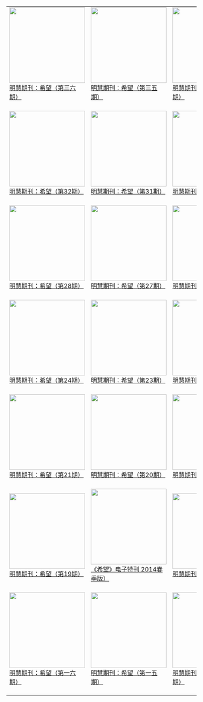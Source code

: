 |||||
|---|---|---|---|
|[<img width="200px" src="http://qikan.minghui.org/mhqkpage/qikanimage/2019/04/11/xiwang36_a5_read-cover.png" ><br/> 明慧期刊：希望（第三六期）<br/><br/>](../pages/xiwang/192357.md)|[<img width="200px" src="http://qikan.minghui.org/mhqkpage/qikanimage/2019/01/13/xiwang35_a5_read-cover.png" ><br/> 明慧期刊：希望（第三五期）<br/><br/>](../pages/xiwang/191360.md)|[<img width="200px" src="http://qikan.minghui.org/mhqkpage/qikanimage/2018/10/16/xiwang34_a5_read-cover.png" ><br/> 明慧期刊：希望（第三四期）<br/><br/>](../pages/xiwang/190194.md)|[<img width="200px" src="http://qikan.minghui.org/mhqkpage/qikanimage/2018/07/14/xiwang33_a5_read-cover.png" ><br/> 明慧期刊：希望（33期）<br/><br/>](../pages/xiwang/188944.md)|
|[<img width="200px" src="http://qikan.minghui.org/mhqkpage/qikanimage/2018/04/16/xiwang32_a5_read-cover.png" ><br/> 明慧期刊：希望（第32期）<br/><br/>](../pages/xiwang/187814.md)|[<img width="200px" src="http://qikan.minghui.org/mhqkpage/qikanimage/2018/01/27/xiwang31_a5_read-cover.png" ><br/> 明慧期刊：希望（第31期）<br/><br/>](../pages/xiwang/186813.md)|[<img width="200px" src="http://qikan.minghui.org/mhqkpage/qikanimage/2017/11/24/xiwang30_a5_read-cover.png" ><br/> 明慧期刊：希望（第30期）<br/><br/>](../pages/xiwang/185894.md)|[<img width="200px" src="http://qikan.minghui.org/mhqkpage/qikanimage/2017/09/24/xiwang29_a5_read-cover.png" ><br/> 明慧期刊：希望（第29期）<br/><br/>](../pages/xiwang/184964.md)|
|[<img width="200px" src="http://qikan.minghui.org/mhqkpage/qikanimage/2017/08/09/xiwang28_a5_read-cover.png" ><br/> 明慧期刊：希望（第28期）<br/><br/>](../pages/xiwang/184170.md)|[<img width="200px" src="http://qikan.minghui.org/mhqkpage/qikanimage/2017/02/17/xiwang27_a5_read-cover.png" ><br/> 明慧期刊：希望（第27期）<br/><br/>](../pages/xiwang/181449.md)|[<img width="200px" src="http://qikan.minghui.org/mhqkpage/qikanimage/2016/11/12/xiwang26_a5_read-cover.png" ><br/> 明慧期刊：希望（第26期）<br/><br/>](../pages/xiwang/179969.md)|[<img width="200px" src="http://qikan.minghui.org/mhqkpage/qikanimage/2016/08/03/xiwang25_read_a5-cover.png" ><br/> 明慧期刊：希望（第25期）<br/><br/>](../pages/xiwang/178314.md)|
|[<img width="200px" src="http://qikan.minghui.org/mhqkpage/qikanimage/2016/03/13/xiwang24_a5_read-cover.png" ><br/> 明慧期刊：希望（第24期）<br/><br/>](../pages/xiwang/176098.md)|[<img width="200px" src="http://qikan.minghui.org/mhqkpage/qikanimage/2015/09/09/xiwang23_a5_read-cover.png" ><br/> 明慧期刊：希望（第23期）<br/><br/>](../pages/xiwang/173154.md)|[<img width="200px" src="http://qikan.minghui.org/mhqkpage/qikanimage/2015/06/19/xiwang22_a5_read-cover.png" ><br/> 明慧期刊：希望（第22期）<br/><br/>](../pages/xiwang/171839.md)|[<img width="200px" src="http://qikan.minghui.org/mhqkpage/qikanimage/2015/05/15/xw-21-read-cover.png" ><br/> 电子书：希望（第21期）<br/><br/>](../pages/xiwang/171310.md)|
|[<img width="200px" src="http://qikan.minghui.org/mhqkpage/qikanimage/2015/03/16/xw-21-read-cover.png" ><br/> 明慧期刊：希望（第21期）<br/><br/>](../pages/xiwang/170485.md)|[<img width="200px" src="http://qikan.minghui.org/mhqkpage/qikanimage/2014/10/30/xw-20-read-cover.png" ><br/> 明慧期刊：希望（第20期）<br/><br/>](../pages/xiwang/168471.md)|[<img width="200px" src="http://qikan.minghui.org/mhqkpage/qikanimage/2014/09/05/xw-20-read-cover.png" ><br/> 明慧期刊：希望（第20期）<br/><br/>](../pages/xiwang/167609.md)|[<img width="200px" src="http://qikan.minghui.org/mhqkpage/qikanimage/2014/05/16/xw-19-read1-cover.png" ><br/> 电子书：希望（第19期）<br/><br/>](../pages/xiwang/165829.md)|
|[<img width="200px" src="http://qikan.minghui.org/mhqkpage/qikanimage/2014/03/15/xw-19-read1-cover.png" ><br/> 明慧期刊：希望（第19期）<br/><br/>](../pages/xiwang/164872.md)|[<img width="200px" src="http://qikan.minghui.org/mhqkpage/qikanimage/2014/01/28/xwtk2014-cover.png" ><br/> 《希望》电子特刊 2014春季版）<br/><br/>](../pages/xiwang/164228.md)|[<img width="200px" src="http://qikan.minghui.org/mhqkpage/qikanimage/2013/11/27/xw-18-doc-cover.png" ><br/> 明慧期刊：希望（第18期）<br/><br/>](../pages/xiwang/163241.md)|[<img width="200px" src="http://qikan.minghui.org/mhqkpage/qikanimage/2013/08/16/xw-17-doc-cover.png" ><br/> 明慧期刊：希望（第17期）<br/><br/>](../pages/xiwang/161654.md)|
|[<img width="200px" src="http://qikan.minghui.org/mhqkpage/qikanimage/2013/04/04/xw-16-pdf1-cover.png" ><br/> 明慧期刊：希望（第一六期）<br/><br/>](../pages/xiwang/106527.md)|[<img width="200px" src="http://qikan.minghui.org/mhqkpage/qikanimage/2012/11/03/xw-15-pdf-cover.png" ><br/> 明慧期刊：希望（第一五期）<br/><br/>](../pages/xiwang/109577.md)|[<img width="200px" src="http://qikan.minghui.org/mhqkpage/qikanimage/2012/07/25/xw-14-pdf-cover.png" ><br/> 明慧期刊：希望（第一四期）<br/><br/>](../pages/xiwang/111945.md)|[<img width="200px" src="http://qikan.minghui.org/mhqkpage/qikanimage/2012/04/09/xw-13-pdf-cover.png" ><br/> 明慧期刊：希望（第一三期）<br/><br/>](../pages/xiwang/114575.md)|
